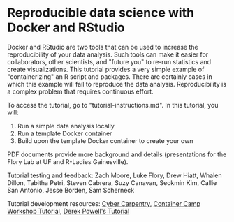 # Reproducible data science with Docker and RStudio

Docker and RStudio are two tools that can be used to increase the reproducibility of your data analysis. Such tools can make it easier for collaborators, other scientists, and "future you" to re-run statistics and create visualizations. This tutorial provides a very simple example of "containerizing" an R script and packages. There are certainly cases in which this example will fail to reproduce the data analysis. Reproducibility is a complex problem that requires continuous effort.  
 
To access the tutorial, go to "tutorial-instructions.md".  In this tutorial, you will:  
1. Run a simple data analysis locally  
2. Run a template Docker container  
3. Build upon the template Docker container to create your own  

PDF documents provide more background and details (presentations for the Flory Lab at UF and R-Ladies Gainesville).  

Tutorial testing and feedback: Zach Moore, Luke Flory, Drew Hiatt, Whalen Dillon, Tabitha Petri, Steven Cabrera, Suzy Canavan, Seokmin Kim, Callie San Antonio, Jesse Borden, Sam Scherneck

Tutorial development resources: [Cyber Carpentry](http://cybercarpentry.web.unc.edu/), [Container Camp Workshop Tutorial](https://github.com/sanjanasudarshan/container_camp_workshop_2019/blob/master/docker/dockerintro.rst), [Derek Powell's Tutorial](http://www.derekmpowell.com/posts/2018/02/docker-tutorial-2/)
